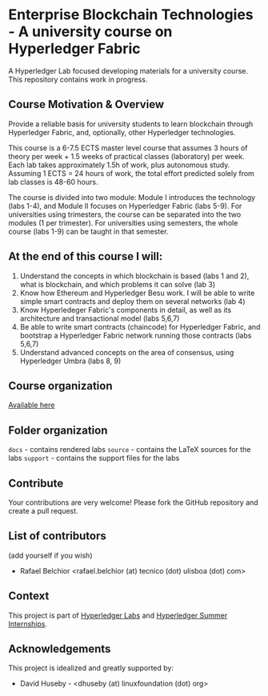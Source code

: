 # Enterprise Blockchain Technologies - A university course on Hyperledger Fabric
A Hyperledger Lab focused developing materials for a university course. 
This repository contains work in progress.

## Course Motivation & Overview

Provide a reliable basis for university students to learn blockchain through Hyperledger Fabric, and, optionally, other Hyperledger technologies.

This course is a 6-7.5 ECTS master level course that assumes 3 hours of theory per week + 1.5 weeks of practical classes (laboratory) per week. Each lab takes approximately 1.5h of work, plus autonomous study. Assuming 1 ECTS = 24 hours of work, the total effort predicted solely from lab classes is  48-60 hours.

The course is divided into two module: Module I introduces the technology (labs 1-4), and Module II focuses on Hyperledger Fabric (labs 5-9). For universities using trimesters, the course can be separated into the two modules (1 per trimester). For universities using semesters, the whole course (labs 1-9) can be taught in that semester.

## At the end of this course I will:
1.  Understand the concepts in which blockchain is based (labs 1 and 2), what is blockchain, and which problems it can solve (lab 3)
2. Know how Ethereum and Hyperledger Besu work. I will be able to write simple smart contracts and deploy them on several networks (lab 4)
3. Know Hyperledeger Fabric's components in detail, as well as its architecture and transactional model (labs 5,6,7)
4. Be able to write smart contracts (chaincode) for Hyperledger Fabric, and bootstrap a Hyperledger Fabric network running those contracts (labs 5,6,7)
5. Understand advanced concepts on the area of consensus, using Hyperledger Umbra (labs 8, 9)

## Course organization 
[Available here](https://wiki.hyperledger.org/display/INTERN/Project+Plan+-+Build+a+university+course+on+Hyperledger+Fabric+using+Hyperledger+Umbra)

## Folder organization
`docs` - contains rendered labs
`source` - contains the LaTeX sources for the labs
`support` - contains the support files for the labs 

## Contribute

Your contributions are very welcome! Please fork the GitHub repository and create a pull request.

## List of contributors
(add yourself if you wish)

* Rafael Belchior <rafael.belchior (at) tecnico (dot) ulisboa (dot) com>

## Context
This project is part of [Hyperledger Labs](https://www.hyperledger.org/blog/2018/01/23/introducing-hyperledger-labs) and [Hyperledger Summer Internships](https://wiki.hyperledger.org/display/INTERN/Project+Plan+-+Build+a+university+course+on+Hyperledger+Fabric+using+Hyperledger+Umbra).

## Acknowledgements

This project is idealized and greatly supported by:
- David Huseby - <dhuseby (at) linuxfoundation (dot) org>
